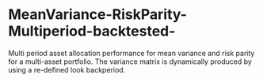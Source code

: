 # MeanVariance-RiskParity-Multiperiod-backtested-
Multi period asset allocation performance for mean variance and risk parity for a multi-asset portfolio.
The variance matrix is dynamically produced by using a re-defined look backperiod. 
